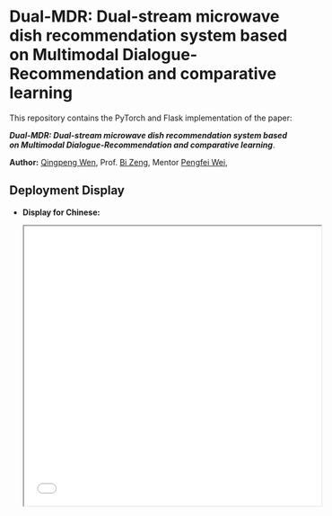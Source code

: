 # Dual-MDR: Dual-stream microwave dish recommendation system based on Multimodal Dialogue-Recommendation and comparative learning
This repository contains the PyTorch and Flask implementation of the paper: 

***Dual-MDR: Dual-stream microwave dish recommendation system based on Multimodal Dialogue-Recommendation and comparative learning***. 

**Author:** [Qingpeng Wen](mailto:wqp@mail2.gdut.edu.cn), Prof. [Bi Zeng](mailto:zb9215@gdut.edu.cn), Mentor [Pengfei Wei](mailto:wpf@gdut.edu.cn), 

## Deployment Display

- **Display for Chinese:**

  <iframe height=498 width=530 src="/demo/show_zh.mp4">

- **Display for English:**

  <iframe height=498 width=510 src="/demo/show_en.mp4">

## Architecture

<img src="figure/Dual-MDR.png">

## Requirements

Our code is based on Python 3.7.6 and PyTorch 1.1. Requirements are listed as follows:
> - torch==1.1.0
> - transformers==2.4.1
> - numpy==1.18.1
> - tqdm==4.42.1
> - seqeval==0.0.12

We highly suggest you using [Anaconda](https://www.anaconda.com) to manage your python environment.



## Acknowledgement
This work is jointly completed by ***ESAC Lab*** from Guangdong University of Technology and Guangdong Galanz Group Co., LTD., in part by the Key technology project of Shunde District under Grant 2130218003002, Thanks for the support provided by Guangdong Galanz Group Co., LTD.
